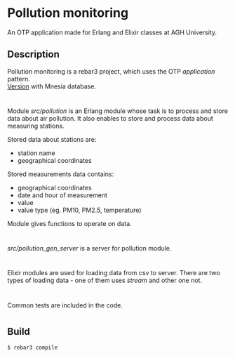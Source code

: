 Pollution monitoring
=====

An OTP application made for Erlang and Elixir classes at AGH University.  

Description
---  

Pollution monitoring is a rebar3 project, which uses the OTP *application* pattern.  
[Version](https://github.com/brzozia/rebar_pollution_with_mnesia) with Mnesia database.   
#

Module *src/pollution* is an Erlang module whose task is to process and store data about air pollution. It also enables to store and process data about measuring stations.  

Stored data about stations are:  
* station name
* geographical coordinates

Stored measurements data contains:  
* geographical coordinates
* date and hour of measurement
* value
* value type (eg. PM10, PM2.5, temperature)

Module gives functions to operate on data.

#
*src/pollution_gen_server* is a server for pollution module. 

#
Elixir modules are used for loading data from csv to server. There are two types of loading data - one of them uses *stream* and other one not.

#
Common tests are included in the code.

#

Build
----

    $ rebar3 compile
